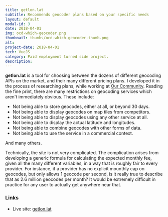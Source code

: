 ```yaml
---
title: getlon.lat
subtitle: Recommends geocoder plans based on your specific needs
layout: default
modal-id: 3
date: 2018-04-01
img: ocd-which-geocoder.png
thumbnail: thumbs/ocd-which-geocoder-thumb.png
alt: 
project-date: 2018-04-01
tech: VueJS
category: Paid employment turned side project.
description: 
---
```

**getlon.lat** is a tool for choosing between the dozens of different geocoding APIs on the market, and their many different pricing plans. I developed it in the process of researching plans, while working at [Our Community](http://ourcommunity.com.au). Reading the fine print, there are many restrictions on geocoding services which aren't immediately obvious. These include:

* Not being able to store geocodes, either at all, or beyond 30 days.
* Not being able to display geocodes on map tiles from competitors.
* Not being able to display geocodes using any other service at all.
* Not being able to display the actual latitude and longitudes.
* Not being able to combine geocodes with other forms of data.
* Not being able to use the service in a commercial context.

And many others.

Technically, the site is not very complicated. The complication arises from developing a generic formula for calculating the expected monthly fee, given all the many different variables, in a way that is roughly fair to every provider. For instance, if a provider has no explicit mounthly cap on geocodes, but only allows 1 geocode per second, is it really true to describe that as 2.6 million geocodes per month? It would be extremely difficult in practice for any user to actually get anywhere near that.

### Links

* Live site: [getlon.lat](https://getlon.lat)
